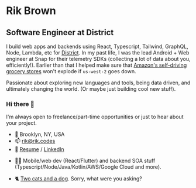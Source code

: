 # Rik Brown

## Software Engineer at District

I build web apps and backends using React, Typescript, Tailwind, GraphQL, Node, Lambda, etc for [District](https://www.district.net). In my past life, I was the lead Android + Web engineer at Snap for their telemetry SDKs (collecting a lot of data about you, efficiently!). Earlier than that I helped make sure that [Amazon's self-driving grocery stores](https://www.amazon.com/b?ie=UTF8&node=16008589011) won't explode if `us-west-2` goes down. 

Passionate about exploring new languages and tools, being data driven, and ultimately changing the world. (Or maybe just building cool new stuff).

### Hi there 👋

I'm always open to freelance/part-time opportunities or just to hear about your project.

- 📍 Brooklyn, NY, USA
- 📫 rik@rik.codes
- 📎 [Resume](https://github.com/rikbrown/rikbrown/raw/main/Resume%20-%20Rik%20Brown.pdf) / [LinkedIn](https://www.linkedin.com/in/rikbrown/)
* 👨‍💻 Mobile/web dev (React/Flutter) and backend SOA stuff (Typescript/Node/Java/Kotlin/AWS/Google Cloud and more).
- 🐈 [Two cats and a dog](https://raw.githubusercontent.com/rikbrown/rikbrown/main/IMG_1244.jpeg). Sorry, what were you asking?
